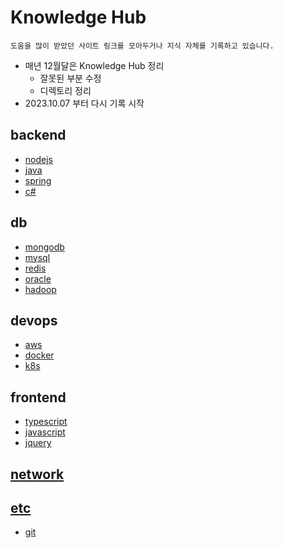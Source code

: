 # Knowledge Hub

```
도움을 많이 받았던 사이트 링크를 모아두거나 지식 자체를 기록하고 있습니다.
```

- 매년 12월달은 Knowledge Hub 정리
    - 잘못된 부분 수정
    - 디렉토리 정리
- 2023.10.07 부터 다시 기록 시작


## backend
- [nodejs](./backend/nodejs/README.md)
- [java](./backend/java/README.md)
- [spring](./backend/spring/README.md)
- [c#](./backend/c#/README.md)
## db
- [mongodb](./db/mongodb/README.md)
- [mysql](./db/mysql/README.md)
- [redis](./db/redis/README.md)
- [oracle](./db/oracle/README.md)
- [hadoop](./db/hadoop/README.md)
## devops
- [aws](./devops/aws/README.md)
- [docker](./devops/docker/README.md)
- [k8s](./devops/k8s/README.md)
## frontend
- [typescript](./frontend/typescript/README.md)
- [javascript](./frontend/javascript/README.md)
- [jquery](./frontend/jquery/README.md)
## [network](./network/README.md)
## [etc](./etc/README.md)
- [git](./etc/git/README.md)

    
   
